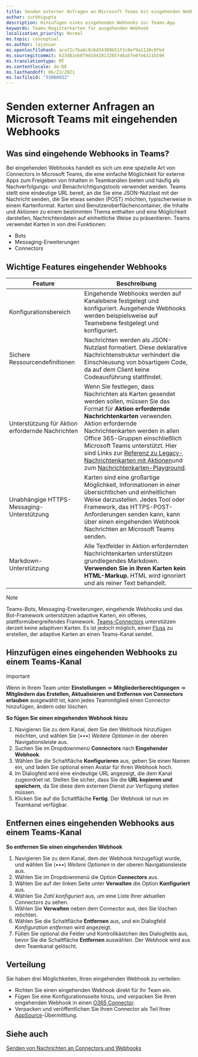 ```yaml
---
title: Senden externer Anfragen an Microsoft Teams mit eingehenden Webhooks
author: surbhigupta
description: Hinzufügen eines eingehenden Webhooks zur Teams-App
keywords: Teams-Registerkarten für ausgehenden Webhook
localization_priority: Normal
ms.topic: conceptual
ms.author: lajanuar
ms.openlocfilehash: acaf2c7ba8c9c6d34399b51f3c0ef9a1110c0fb4
ms.sourcegitcommit: 623d81eb079d1842813265746a5fe0fe6311b196
ms.translationtype: MT
ms.contentlocale: de-DE
ms.lasthandoff: 06/22/2021
ms.locfileid: "53068932"
---
```

# <a name="post-external-requests-to-teams-with-incoming-webhooks"></a>Senden externer Anfragen an Microsoft Teams mit eingehenden Webhooks

## <a name="what-are-incoming-webhooks-in-teams"></a>Was sind eingehende Webhooks in Teams?

Bei eingehenden Webhooks handelt es sich um eine spezielle Art von Connectors in Microsoft Teams, die eine einfache Möglichkeit für externe Apps zum Freigeben von Inhalten in Teamkanälen bieten und häufig als Nachverfolgungs- und Benachrichtigungstools verwendet werden. Teams stellt eine eindeutige URL bereit, an die Sie eine JSON-Nutzlast mit der Nachricht senden, die Sie etwas senden (POST) möchten, typischerweise in einem Kartenformat. Karten sind Benutzeroberflächencontainer, die Inhalte und Aktionen zu einem bestimmten Thema enthalten und eine Möglichkeit darstellen, Nachrichtendaten auf einheitliche Weise zu präsentieren. Teams verwendet Karten in von drei Funktionen:

* Bots
* Messaging-Erweiterungen
* Connectors

## <a name="incoming-webhook-key-features"></a>Wichtige Features eingehender Webhooks

| Feature | Beschreibung |
| ------- | ----------- |
|Konfigurationsbereich|Eingehende Webhooks werden auf Kanalebene festgelegt und konfiguriert. Ausgehende Webhooks werden beispielsweise auf Teamebene festgelegt und konfiguriert.|
|Sichere Ressourcendefinitionen|Nachrichten werden als JSON-Nutzlast formatiert. Diese deklarative Nachrichtenstruktur verhindert die Einschleusung von bösartigem Code, da auf dem Client keine Codeausführung stattfindet.|
|Unterstützung für Aktion erfordernde Nachrichten|Wenn Sie festlegen, dass Nachrichten als Karten gesendet werden sollen, müssen Sie das Format für **Aktion erfordernde Nachrichtenkarten** verwenden. Aktion erfordernde Nachrichtenkarten werden in allen Office 365-Gruppen einschließlich Microsoft Teams unterstützt. Hier sind Links zur [Referenz zu Legacy-Nachrichtenkarten mit Aktionen](/outlook/actionable-messages/message-card-reference)und zum [Nachrichtenkarten-Playground](https://messagecardplayground.azurewebsites.net).|
|Unabhängige HTTPS-Messaging-Unterstützung| Karten sind eine großartige Möglichkeit, Informationen in einer übersichtlichen und einheitlichen Weise darzustellen. Jedes Tool oder Framework, das HTTPS-POST-Anforderungen senden kann, kann über einen eingehenden Webhook Nachrichten an Microsoft Teams senden.|
|Markdown-Unterstützung|Alle Textfelder in Aktion erfordernden Nachrichtenkarten unterstützen grundlegendes Markdown. **Verwenden Sie in Ihren Karten kein HTML-Markup.** HTML wird ignoriert und als reiner Text behandelt.|

> [!Note]
> Teams-Bots, Messaging-Erweiterungen, eingehende Webhooks und das Bot-Framework unterstützen adaptive Karten, ein offenes, plattformübergreifendes Framework. [Teams-Connectors](../../webhooks-and-connectors/how-to/connectors-creating.md) unterstützen derzeit keine adaptiven Karten. Es ist jedoch möglich, einen [Fluss](https://flow.microsoft.com/blog/microsoft-flow-in-microsoft-teams/) zu erstellen, der adaptive Karten an einen Teams-Kanal sendet.

## <a name="add-an-incoming-webhook-to-a-teams-channel"></a>Hinzufügen eines eingehenden Webhooks zu einem Teams-Kanal

> [!Important]  
> Wenn in Ihrem Team unter **Einstellungen** => **Mitgliederberechtigungen** => **Mitgliedern das Erstellen, Aktualisieren und Entfernen von Connectors erlauben** ausgewählt ist, kann jedes Teammitglied einen Connector hinzufügen, ändern oder löschen.

**So fügen Sie einen eingehenden Webhook hinzu**

1. Navigieren Sie zu dem Kanal, dem Sie den Webhook hinzufügen möchten, und wählen Sie (&#8226;&#8226;&#8226;) *Weitere Optionen* in der oberen Navigationsleiste aus.
1. Suchen Sie im Dropdownmenü **Connectors** nach **Eingehender Webhook**.
1. Wählen Sie die Schaltfläche **Konfigurieren** aus, geben Sie einen Namen ein, und laden Sie optional einen Avatar für Ihren Webhook hoch.
1. Im Dialogfeld wird eine eindeutige URL angezeigt, die dem Kanal zugeordnet ist. Stellen Sie sicher, dass Sie die **URL kopieren und speichern**, da Sie diese dem externen Dienst zur Verfügung stellen müssen.
1. Klicken Sie auf die Schaltfläche **Fertig**. Der Webhook ist nun im Teamkanal verfügbar.

## <a name="remove-an-incoming-webhook-from-a-teams-channel"></a>Entfernen eines eingehenden Webhooks aus einem Teams-Kanal

**So entfernen Sie einen eingehenden Webhook**

1. Navigieren Sie zu dem Kanal, dem der Webhook hinzugefügt wurde, und wählen Sie (&#8226;&#8226;&#8226;) *Weitere Optionen* in der oberen Navigationsleiste aus.
1. Wählen Sie im Dropdownmenü die Option **Connectors** aus.
1. Wählen Sie auf der linken Seite unter **Verwalten** die Option **Konfiguriert** aus.
1. Wählen Sie *Zahl konfiguriert* aus, um eine Liste Ihrer aktuellen Connectors zu sehen.
1. Wählen Sie **Verwalten** neben dem Connector aus, den Sie löschen möchten.
1. Wählen Sie die Schaltfläche **Entfernen** aus, und ein Dialogfeld *Konfiguration entfernen* wird angezeigt.
1. Füllen Sie optional die Felder und Kontrollkästchen des Dialogfelds aus, bevor Sie die Schaltfläche **Entfernen** auswählen. Der Webhook wird aus dem Teamkanal gelöscht.

## <a name="distribution"></a>Verteilung

Sie haben drei Möglichkeiten, Ihren eingehenden Webhook zu verteilen:

* Richten Sie einen eingehenden Webhook direkt für Ihr Team ein.
* Fügen Sie eine Konfigurationsseite hinzu, und verpacken Sie Ihren eingehenden Webhook in einen [O365 Connector](~/webhooks-and-connectors/how-to/connectors-creating.md).
* Verpacken und veröffentlichen Sie Ihren Connector als Teil Ihrer [AppSource](~/concepts/deploy-and-publish/office-store-guidance.md)-Übermittlung.

## <a name="see-also"></a>Siehe auch

[Senden von Nachrichten an Connectors und Webhooks](~/webhooks-and-connectors/how-to/connectors-using.md)
